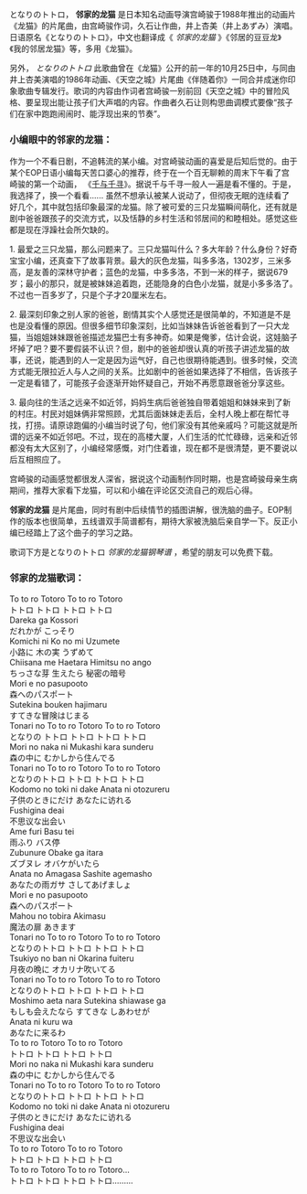 

となりのトトロ， **邻家的龙猫**
是日本知名动画导演宫崎骏于1988年推出的动画片《龙猫》的片尾曲，由宫崎骏作词，久石让作曲，井上杏美（井上あずみ）演唱。日语原名《となりのトトロ》，中文也翻译成《
_邻家的龙猫_ 》《邻居的豆豆龙》《我的邻居龙猫》等，多用《龙猫》。

  
另外， _となりのトトロ_
此歌曲曾在《龙猫》公开的前一年的10月25日中，与同由井上杏美演唱的1986年动画、《天空之城》片尾曲《伴随着你》一同合并成迷你印象歌曲专辑发行。歌词的内容由作词者宫崎骏一别前回《天空之城》中的冒险风格、要呈现出能让孩子们大声唱的内容。作曲者久石让则构思曲调模式要像“孩子们在家中跑跑闹闹时、能浮现出来的节奏”。

### 小编眼中的邻家的龙猫：

作为一个不看日剧，不追韩流的某小编。对宫崎骏动画的喜爱是后知后觉的。由于某个EOP日语小编每天苦口婆心的推荐，终于在一个百无聊赖的周末下午看了宫崎骏的第一个动画，
《[千与千寻](Music-1436--千与千寻--那个夏天-One-Summers-Day-.html
"千与千寻那个夏天")》。据说千与千寻一般人一遍是看不懂的。于是，我选择了，换一个看看......
虽然不想承认被某人说动了，但彻夜无眠的连续看了好几个，其中就包括印象最深的龙猫。除了被可爱的三只龙猫瞬间萌化，还有就是剧中爸爸跟孩子的交流方式，以及恬静的乡村生活和邻居间的和睦相处。感觉这些都是现在浮躁社会所欠缺的。  
  
1\.
最爱之三只龙猫，那么问题来了。三只龙猫叫什么？多大年龄？什么身份？好奇宝宝小编，还真查下了故事背景。最大的灰色龙猫，叫多多洛，1302岁，三米多高，是友善的深林守护者；蓝色的龙猫，中多多洛，不到一米的样子，据说679岁；最小的那只，就是被妹妹追着跑，还能隐身的白色小龙猫，就是小多多洛了。不过也一百多岁了，只是个子才20厘米左右。  
  
2\.
最深刻印象之别人家的爸爸，剧情其实个人感觉还是很简单的，不知道是不是也是没看懂的原因。但很多细节印象深刻，比如当妹妹告诉爸爸看到了一只大龙猫，当姐姐妹妹跟爸爸描述龙猫巴士有多神奇。如果是俺爹，估计会说，这娃脑子坏掉了吧？要不要假装不认识？但，剧中的爸爸却很认真的听孩子讲述龙猫的故事，还说，能遇到的人一定是因为运气好，自己也很期待能遇到。很多时候，交流方式能无限拉近人与人之间的关系。比如剧中的爸爸如果选择了不相信，告诉孩子一定是看错了，可能孩子会逐渐开始怀疑自己，开始不再愿意跟爸爸分享这些。  
  
3\.
最向往的生活之远亲不如近邻，妈妈生病后爸爸独自带着姐姐和妹妹来到了新的村庄。村民对姐妹俩非常照顾，尤其后面妹妹走丢后，全村人晚上都在帮忙寻找，打捞。请原谅跑偏的小编当时说了句，他们家没有其他亲戚吗？可能这就是所谓的远亲不如近邻吧。不过，现在的高楼大厦，人们生活的忙忙碌碌，远亲和近邻都没有太大区别了，小编经常感慨，对门住着谁，现在都不是很清楚，更不要说以后互相照应了。  
  
宫崎骏的动画感觉都很发人深省，据说这个动画制作同时期，也是宫崎骏母亲生病期间，推荐大家看下龙猫，可以和小编在评论区交流自己的观后心得。  
  
**邻家的龙猫**
是片尾曲，同时有剧中后续情节的插图讲解，很洗脑的曲子。EOP制作的版本也很简单，五线谱双手简谱都有，期待大家被洗脑后亲自学一下。反正小编已经踏上了这个曲子的学习之路。

歌词下方是となりのトトロ _邻家的龙猫钢琴谱_ ，希望的朋友可以免费下载。

### 邻家的龙猫歌词：

To to ro Totoro To to ro Totoro  
トトロ トトロ トトロ トトロ  
Dareka ga Kossori  
だれかが こっそり  
Komichi ni Ko no mi Uzumete  
小路に 木の実 うずめて  
Chiisana me Haetara Himitsu no ango  
ちっさな芽 生えたら 秘密の暗号  
Mori e no pasupooto  
森へのパスポート  
Sutekina bouken hajimaru  
すてきな冒険はじまる  
Tonari no To to ro Totoro To to ro Totoro  
となりの トトロ トトロ トトロ トトロ  
Mori no naka ni Mukashi kara sunderu  
森の中に むかしから住んでる  
Tonari no To to ro Totoro To to ro Totoro  
となりのトトロ トトロ トトロ トトロ  
Kodomo no toki ni dake Anata ni otozureru  
子供のときにだけ あなたに访れる  
Fushigina deai  
不思议な出会い  
Ame furi Basu tei  
雨ふり バス停  
Zubunure Obake ga itara  
ズブヌレ オバケがいたら  
Anata no Amagasa Sashite agemasho  
あなたの雨ガサ さしてあげましょ  
Mori e no pasupooto  
森へのパスポート  
Mahou no tobira Akimasu  
魔法の扉 あきます  
Tonari no To to ro Totoro To to ro Totoro  
となりのトトロ トトロ トトロ トトロ  
Tsukiyo no ban ni Okarina fuiteru  
月夜の晩に オカリナ吹いてる  
Tonari no To to ro Totoro To to ro Totoro  
となりのトトロ トトロ トトロ トトロ  
Moshimo aeta nara Sutekina shiawase ga  
もしも会えたなら すてきな しあわせが  
Anata ni kuru wa  
あなたに来るわ  
To to ro Totoro To to ro Totoro  
トトロ トトロ トトロ トトロ  
Mori no naka ni Mukashi kara sunderu  
森の中に むかしから住んでる  
Tonari no To to ro Totoro To to ro Totoro  
となりのトトロ トトロ トトロ トトロ  
Kodomo no toki ni dake Anata ni otozureru  
子供のときにだけ あなたに访れる  
Fushigina deai  
不思议な出会い  
To to ro Totoro To to ro Totoro  
トトロ トトロ トトロ トトロ  
To to ro Totoro To to ro Totoro...  
トトロ トトロ トトロ トトロ………

